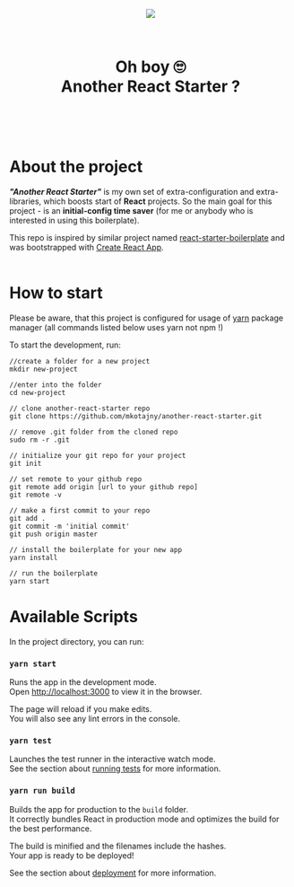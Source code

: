 <p align="center">
  <img src="https://user-images.githubusercontent.com/33925073/144180579-049ed1d2-5dc9-456e-b7c3-e40bc93ef6b2.jpg" />
</p>
<br/>
<h1 align="center">Oh boy &#128580;<br/>Another React Starter ?</h1>
<br/><br/><br/>

# About the project

**_"Another React Starter"_** is my own set of extra-configuration and extra-libraries, which boosts start of **React** projects. So the main goal for this project - is an **initial-config time saver**
(for me or anybody who is interested in using this boilerplate).

This repo is inspired by similar project named [react-starter-boilerplate](https://github.com/TheSoftwareHouse/react-starter-boilerplate) and was bootstrapped with [Create React App](https://github.com/facebook/create-react-app).
<br/><br/>

# How to start

Please be aware, that this project is configured for usage of [yarn](https://yarnpkg.com/) package manager (all commands listed below uses yarn not npm !)

To start the development, run:

```
//create a folder for a new project
mkdir new-project

//enter into the folder
cd new-project

// clone another-react-starter repo
git clone https://github.com/mkotajny/another-react-starter.git

// remove .git folder from the cloned repo
sudo rm -r .git

// initialize your git repo for your project
git init

// set remote to your github repo
git remote add origin [url to your github repo]
git remote -v

// make a first commit to your repo
git add .
git commit -m 'initial commit'
git push origin master

// install the boilerplate for your new app
yarn install

// run the boilerplate
yarn start
```

# Available Scripts

In the project directory, you can run:

### `yarn start`

Runs the app in the development mode.\
Open [http://localhost:3000](http://localhost:3000) to view it in the browser.

The page will reload if you make edits.\
You will also see any lint errors in the console.

### `yarn test`

Launches the test runner in the interactive watch mode.\
See the section about [running tests](https://facebook.github.io/create-react-app/docs/running-tests) for more information.

### `yarn run build`

Builds the app for production to the `build` folder.\
It correctly bundles React in production mode and optimizes the build for the best performance.

The build is minified and the filenames include the hashes.\
Your app is ready to be deployed!

See the section about [deployment](https://facebook.github.io/create-react-app/docs/deployment) for more information.
